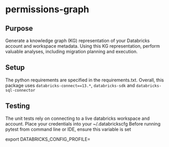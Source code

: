 # permissions-graph

## Purpose
Generate a knowledge graph (KG) representation of your Databricks account and workspace metadata. Using this KG representation, perform valuable analyses, including migration planning and execution.


## Setup

The python requirements are specified in the requirements.txt.
Overall, this package uses `databricks-connect==13.*`, `databricks-sdk` and `databricks-sql-connector`


## Testing

The unit tests rely on connecting to a live databricks workspace and account.
Place your credentials into your ~/.databrickscfg
Before running pytest from command line or IDE, ensure this variable is set

export DATABRICKS_CONFIG_PROFILE=<profile name>


